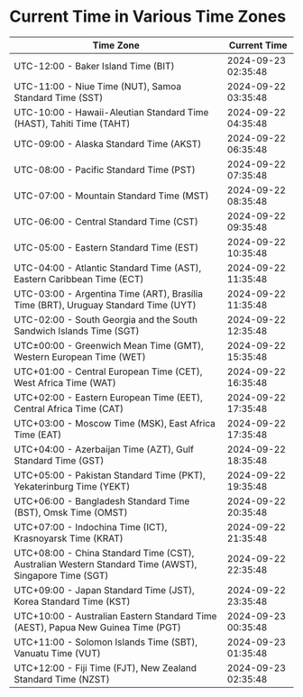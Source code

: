 # Current Time in Various Time Zones

| Time Zone | Current Time |
|-----------|--------------|
| UTC-12:00 - Baker Island Time (BIT) | 2024-09-23 02:35:48 |
| UTC-11:00 - Niue Time (NUT), Samoa Standard Time (SST) | 2024-09-22 03:35:48 |
| UTC-10:00 - Hawaii-Aleutian Standard Time (HAST), Tahiti Time (TAHT) | 2024-09-22 04:35:48 |
| UTC-09:00 - Alaska Standard Time (AKST) | 2024-09-22 06:35:48 |
| UTC-08:00 - Pacific Standard Time (PST) | 2024-09-22 07:35:48 |
| UTC-07:00 - Mountain Standard Time (MST) | 2024-09-22 08:35:48 |
| UTC-06:00 - Central Standard Time (CST) | 2024-09-22 09:35:48 |
| UTC-05:00 - Eastern Standard Time (EST) | 2024-09-22 10:35:48 |
| UTC-04:00 - Atlantic Standard Time (AST), Eastern Caribbean Time (ECT) | 2024-09-22 11:35:48 |
| UTC-03:00 - Argentina Time (ART), Brasília Time (BRT), Uruguay Standard Time (UYT) | 2024-09-22 11:35:48 |
| UTC-02:00 - South Georgia and the South Sandwich Islands Time (SGT) | 2024-09-22 12:35:48 |
| UTC±00:00 - Greenwich Mean Time (GMT), Western European Time (WET) | 2024-09-22 15:35:48 |
| UTC+01:00 - Central European Time (CET), West Africa Time (WAT) | 2024-09-22 16:35:48 |
| UTC+02:00 - Eastern European Time (EET), Central Africa Time (CAT) | 2024-09-22 17:35:48 |
| UTC+03:00 - Moscow Time (MSK), East Africa Time (EAT) | 2024-09-22 17:35:48 |
| UTC+04:00 - Azerbaijan Time (AZT), Gulf Standard Time (GST) | 2024-09-22 18:35:48 |
| UTC+05:00 - Pakistan Standard Time (PKT), Yekaterinburg Time (YEKT) | 2024-09-22 19:35:48 |
| UTC+06:00 - Bangladesh Standard Time (BST), Omsk Time (OMST) | 2024-09-22 20:35:48 |
| UTC+07:00 - Indochina Time (ICT), Krasnoyarsk Time (KRAT) | 2024-09-22 21:35:48 |
| UTC+08:00 - China Standard Time (CST), Australian Western Standard Time (AWST), Singapore Time (SGT) | 2024-09-22 22:35:48 |
| UTC+09:00 - Japan Standard Time (JST), Korea Standard Time (KST) | 2024-09-22 23:35:48 |
| UTC+10:00 - Australian Eastern Standard Time (AEST), Papua New Guinea Time (PGT) | 2024-09-23 00:35:48 |
| UTC+11:00 - Solomon Islands Time (SBT), Vanuatu Time (VUT) | 2024-09-23 01:35:48 |
| UTC+12:00 - Fiji Time (FJT), New Zealand Standard Time (NZST) | 2024-09-23 02:35:48 |
